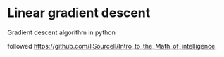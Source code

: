 # Linear gradient descent

Gradient descent algorithm in python

followed https://github.com/llSourcell/Intro_to_the_Math_of_intelligence.
